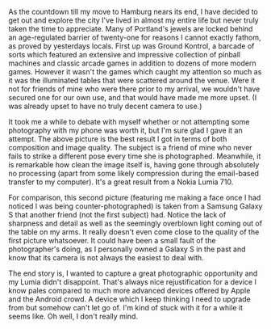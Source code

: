 As the countdown till my move to Hamburg nears its end, I have decided to get out and explore the city I've lived in almost my entire life but never truly taken the time to appreciate. Many of Portland's jewels are locked behind an age-regulated barrier of twenty-one for reasons I cannot exactly fathom, as proved by yesterdays locals. First up was Ground Kontrol, a barcade of sorts which featured an extensive and impressive collection of pinball machines and classic arcade games in addition to dozens of more modern games. However it wasn't the games which caught my attention so much as it was the illuminated tables that were scattered around the venue. Were it not for friends of mine who were there prior to my arrival, we wouldn't have secured one for our own use, and that would have made me more upset. (I was already upset to have no truly decent camera to use.)

It took me a while to debate with myself whether or not attempting some photography with my phone was worth it, but I'm sure glad I gave it an attempt. The above picture is the best result I got in terms of both composition and image quality. The subject is a friend of mine who never fails to strike a different pose every time she is photographed. Meanwhile, it is remarkable how clean the image itself is, having gone through absolutely no processing (apart from some likely compression during the email-based transfer to my computer). It's a great result from a Nokia Lumia 710.

For comparison, this second picture (featuring me making a face once I had noticed I was being counter-photographed) is taken from a Samsung Galaxy S that another friend (not the first subject) had. Notice the lack of sharpness and detail as well as the seemingly overblown light coming out of the table on my arms. It really doesn't even come close to the quality of the first picture whatsoever. It could have been a small fault of the photographer's doing, as I personally owned a Galaxy S in the past and know that its camera is not always the easiest to deal with.

The end story is, I wanted to capture a great photographic opportunity and my Lumia didn't disappoint. That's always nice rejustification for a device I know pales compared to much more advanced devices offered by Apple and the Android crowd. A device which I keep thinking I need to upgrade from but somehow can't let go of. I'm kind of stuck with it for a while it seems like. Oh well, I don't really mind.